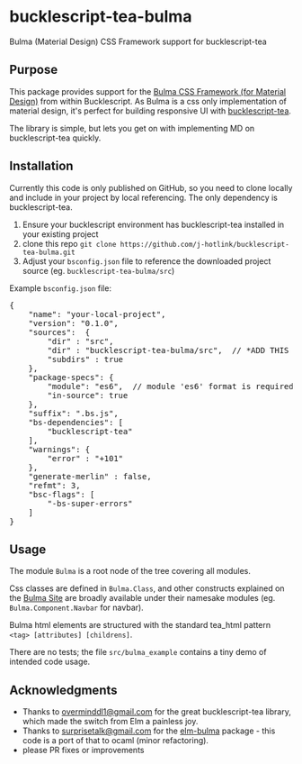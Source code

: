 # bucklescript-tea-bulma

Bulma (Material Design) CSS Framework support for bucklescript-tea

## Purpose

This package provides support for the [Bulma CSS Framework (for Material Design)](https://bulma.io/) from within Bucklescript. As Bulma is a css only implementation of material design, it's perfect for building responsive UI with [bucklescript-tea](https://github.com/OvermindDL1/bucklescript-tea).

The library is simple, but lets you get on with implementing MD on bucklescript-tea quickly.

## Installation

Currently this code is only published on GitHub, so you need to clone locally and include in your project by local referencing. The only dependency is bucklescript-tea.

1. Ensure your bucklescript environment has bucklescript-tea installed in your existing project
2. clone this repo `git clone https://github.com/j-hotlink/bucklescript-tea-bulma.git`
3. Adjust your `bsconfig.json` file to reference the downloaded project source (eg. `bucklescript-tea-bulma/src`)

Example `bsconfig.json` file:
<pre>
{
    "name": "your-local-project",
    "version": "0.1.0",
    "sources":  {
        "dir" : "src",
        "dir" : "bucklescript-tea-bulma/src",  // *ADD THIS LINE*
        "subdirs" : true
    },
    "package-specs": {
        "module": "es6",  // module 'es6' format is required by the rollup utility, so replaces 'commonjs'
        "in-source": true
    },
    "suffix": ".bs.js",
    "bs-dependencies": [
        "bucklescript-tea"
    ],
    "warnings": {
        "error" : "+101"
    },
    "generate-merlin" : false,
    "refmt": 3,
    "bsc-flags": [
        "-bs-super-errors"
    ]
}
</pre>

## Usage

The module `Bulma` is a root node of the tree covering all modules.

Css classes are defined in `Bulma.Class`, and other constructs explained on the [Bulma Site](https://bulma.io/) are broadly available under their namesake modules (eg. `Bulma.Component.Navbar` for navbar).

Bulma html elements are structured with the standard tea_html pattern `<tag> [attributes] [childrens]`.

There are no tests; the file `src/bulma_example` contains a tiny demo of intended code usage.

## Acknowledgments

* Thanks to overminddl1@gmail.com for the great bucklescript-tea library, which made the switch from Elm a painless joy.
* Thanks to surprisetalk@gmail.com for the [elm-bulma](https://github.com/surprisetalk/elm-bulma) package - this code is a port of that to ocaml (minor refactoring).
* please PR fixes or improvements

